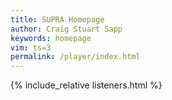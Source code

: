 ```yaml
---
title: SUPRA Homepage
author: Craig Stuart Sapp
keywords: homepage
vim: ts=3
permalink: /player/index.html
---
```


{% include_relative listeners.html %}

<style>

#mycontent {
	margin-left:  0px;
	margin-right: 0px;
}

#image {
	touch-action: pan-x;
	will-change: transform;
	transform: translateX(0px);
	margin-left: 20px;
	overflow-x: scroll;
	width: 100%;
}

div #audio {
	height: 54px;
	width: 100%;
	padding-left: 20px;
	margin-left: 20px;
}

#audio {
	margin-top: -7px;
	width: 100%;
}


table.info * {
	font-size: 2rem;
	margin-left: 20px;
}



</style>

<div id="info"></div>

<div>
	<audio id="audio"></audio>
</div>

<div id="image"></div>




